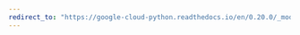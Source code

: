 ```yaml
---
redirect_to: "https://google-cloud-python.readthedocs.io/en/0.20.0/_modules/google/cloud/datastore/key.html"
---
```

